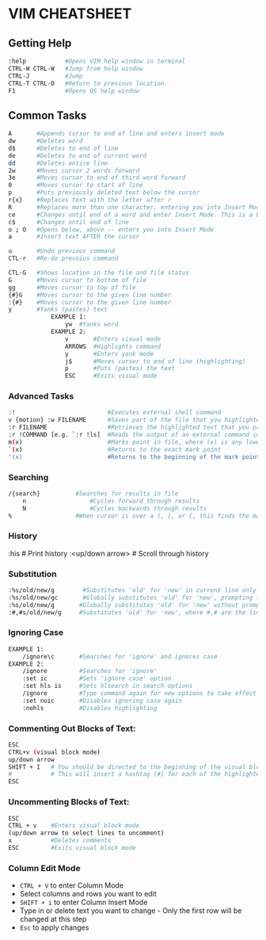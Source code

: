 # VIM CHEATSHEET

## Getting Help
```bash    
:help           #Opens VIM help window in terminal
CTRL-W CTRL-W   #Jump from help window
CTRL-J          #Jump
CTRL-T CTRL-O   #Return to previous location
F1              #Opens OS help window
```
## Common Tasks
```bash
A       #Appends cursor to end of line and enters insert mode
dw      #Deletes word
d$      #Deletes to end of line
de      #Deletes to end of current word 
dd      #Deletes entire line
2w      #Moves cursor 2 words forward
3e      #Moves cursor to end of third word forward
0       #Moves cursor to start of line
p       #Puts previously deleted text below the cursor
r{x}    #Replaces text with the letter after r
R       #Replaces more than one character, entering you into Insert Mode
ce      #Changes until end of a word and enter Insert Mode. This is a better option than d[motion] when you want to insert text
c$      #Changes until end of line
o ; O   #Opens below, above -- enters you into Insert Mode
a       #Insert text AFTER the cursor

u       #Undo previous command
CTL-r   #Re-do prevoius command

CTL-G   #Shows location in the file and file status
G       #Moves cursor to bottom of file
gg      #Moves cursor to top of file
{#}G    #Moves cursor to the given line number
:{#}    #Moves cursor to the given line number
y       #Yanks (pastes) text
            EXAMPLE 1:
                yw  #Yanks word
            EXAMPLE 2:
                v       #Enters visual mode
                ARROWS  #Highlights command
                y       #Enters yank mode
                j$      #Moves cursor to end of line (highlighting)
                p       #Puts (pastes) the text
                ESC     #Exits visual mode
```
### Advanced Tasks
```bash
:!                          #Executes external shell command
v {motion} :w FILENAME      #Saves part of the file that you highlighted to current directory
:r FILENAME                 #Retrieves the highlighted text that you previously saved and enter it into current VIM session
:r !COMMAND [e.g. `:r !ls]  #Reads the output of an external command in the VIM session. Useful for log review.
m(x)                        #Marks point in file, where (x) is any lowercase character
`(x)                        #Returns to the exact mark point
'(x)                        #Returns to the beginning of the mark point's line
```
### Searching
```bash
/{search}          #Searches for results in file
    n                  #Cycles forward through results
    N                  #Cycles backwards through results
%                  #When cursor is over a (, [, or {, this finds the matching closing symbol.
```
### History
:his                    # Print history
:<up/down arrow>        # Scroll through history
### Substitution
```bash
:%s/old/new/g        #Substitutes 'old' for 'new' in current line only
:%s/old/new/gc       #Globally substitutes 'old' for 'new', prompting for confirmation for each substitution
:%s/old/new/g       #Globally substitutes 'old' for 'new' without prompting for confirmation
:#,#s/old/new/g     #Substitutes 'old' for 'new', where #,# are the line numbers of the range of lines to substitute  
```
### Ignoring Case
```bash
EXAMPLE 1:      
    /ignore\c       #Searches for 'ignore' and ignores case
EXAMPLE 2:
    /ignore         #Searches for 'ignore'
    :set ic         #Sets 'ignore case' option
    :set hls is     #Sets hlsearch in search options
    /ignore         #Type command again for new options to take effect
    :set noic       #Disables ignoring case again
    :nohls          #Disables highlighting
```
### Commenting Out Blocks of Text:
```bash	
ESC
CTRL+v (visual block mode)
up/down arrow
SHIFT + I   # You should be directed to the beginning of the visual block and enter INSERT MODE
#           # This will insert a hashtag (#) for each of the highlighted lines
ESC
```
### Uncommenting Blocks of Text:
```bash
ESC
CTRL + v 	#Enters visual block mode
(up/down arrow to select lines to uncomment)
x       	#Deletes comments
ESC         #Exits visual block mode
```

### Column Edit Mode
- `CTRL + V` to enter Column Mode
- Select columns and rows you want to edit
- `SHIFT + i` to enter Column Insert Mode
- Type in or delete text you want to change
            - Only the first row will be changed at this step
- `Esc` to apply changes
